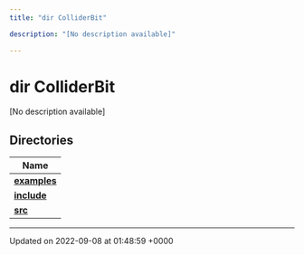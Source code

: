 ```yaml
---
title: "dir ColliderBit"

description: "[No description available]"

---
```


# dir ColliderBit

[No description available]

## Directories

| Name           |
| -------------- |
| **[examples](/documentation/code/files/dir_5ec7ed99c429be57649080f5572cb885/#dir-colliderbit-examples)**  |
| **[include](/documentation/code/files/dir_86971f7a3e033a44fdd79643f3070191/#dir-colliderbit-include)**  |
| **[src](/documentation/code/files/dir_ebc0d8ef92b132863f07a78e664e2ed5/#dir-colliderbit-src)**  |






-------------------------------

Updated on 2022-09-08 at 01:48:59 +0000
